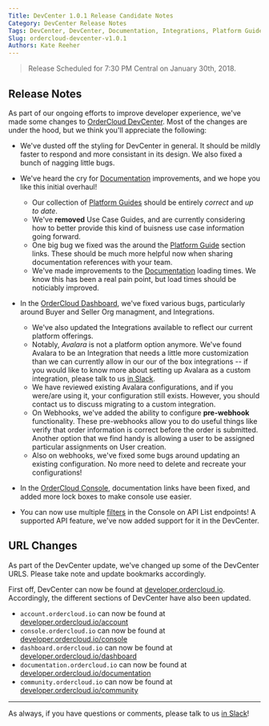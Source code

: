 ```yaml
---
Title: DevCenter 1.0.1 Release Candidate Notes
Category: DevCenter Release Notes
Tags: DevCenter, DevCenter, Documentation, Integrations, Platform Guides, API Reference
Slug: ordercloud-devcenter-v1.0.1
Authors: Kate Reeher
---
```


> Release Scheduled for 7:30 PM Central on January 30th, 2018.

## Release Notes

As part of our ongoing efforts to improve developer experience, we've made some changes to [OrderCloud DevCenter](developer.ordercloud.io/). Most of the changes are under the hood, but we think you'll appreciate the following:

- We've dusted off the styling for DevCenter in general. It should be mildly faster to respond and more consistant in its design. We also fixed a bunch of nagging little bugs.

- We've heard the cry for [Documentation](developer.ordercloud.io/documentation) improvements, and we hope you like this initial overhaul!
    + Our collection of [Platform Guides](developer.ordercloud.io/documentation/platform-guides) should be entirely *correct* and *up to date*. 
    + We've **removed** Use Case Guides, and are currently considering how to better provide this kind of buisness use case information going forward. 
    + One big bug we fixed was the around the [Platform Guide](developer.ordercloud.io/documentation/platform-guides) section links. These should be much more helpful now when sharing documentation references with your team.
    + We've made improvements to the [Documentation](developer.ordercloud.io/documentation) loading times. We know this has been a real pain point, but load times should be noticiably improved.

- In the [OrderCloud Dashboard](https://developer.ordercloud.io/dashboard), we've fixed various bugs, particularly around Buyer and Seller Org managment, and Integrations. 
    + We've also updated the Integrations available to reflect our current platform offerings. 
    + Notably, *Avalara* is not a platform option anymore. We've found Avalara to be an Integration that needs a little more customization than we can currently allow in our our of the box integrations -- if you would like to know more about setting up Avalara as a custom integration, please talk to us [in Slack](https://ordercloudapi.slack.com). 
    + We have reviewed existing Avalara configurations, and if you were/are using it, your configuration still exists. However, you should contact us to discuss migrating to a custom integration.
    + On Webhooks, we've added the ability to configure **pre-webhook** functionality. These pre-webhooks allow you to do useful things like verify that order information is correct before the order is submitted. Another option that we find handy is allowing a user to be assigned particular assignments on User creation. 
    + Also on webhooks, we've fixed some bugs around updating an existing configuration. No more need to delete and recreate your configurations!

- In the [OrderCloud Console](https://developer.ordercloud.io/console), documentation links have been fixed, and added more lock boxes to make console use easier.
- You can now use multiple [filters](https://developer.ordercloud.io/documentation/platform-guides/basic-api-features/filtering) in the Console on API List endpoints! A supported API feature, we've now added support for it in the DevCenter. 

## URL Changes

As part of the DevCenter update, we've changed up some of the DevCenter URLS. Please take note and update bookmarks accordingly.

First off, DevCenter can now be found at [developer.ordercloud.io](https://developer.ordercloud.io). Accordingly, the different sections of DevCenter have also been updated.

- `account.ordercloud.io` can now be found at [developer.ordercloud.io/account](https://developer.ordercloud.io/account)
- `console.ordercloud.io` can now be found at [developer.ordercloud.io/console](https://developer.ordercloud.io/console)
- `dashboard.ordercloud.io` can now be found at [developer.ordercloud.io/dashboard](https://developer.ordercloud.io/dashboard)
- `documentation.ordercloud.io` can now be found at [developer.ordercloud.io/documentation](https://developer.ordercloud.io/documentation)
- `community.ordercloud.io` can now be found at [developer.ordercloud.io/community](https://developer.ordercloud.io/community)

---

As always, if you have questions or comments, please talk to us [in Slack](https://ordercloudapi.slack.com)! 